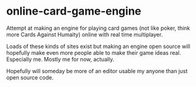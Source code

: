 online-card-game-engine
=======================

Attempt at making an engine for playing card games (not like poker, think more Cards Against Humaity) online with real time multiplayer.

Loads of these kinds of sites exist but making an engine open source will hopefully make even more people able to make their game ideas real.  Especially me.  Mostly me for now, actually.

Hopefully will someday be more of an editor usable my anyone than just open source code.
